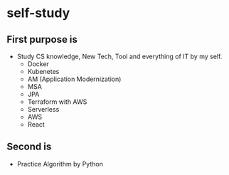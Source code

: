 # self-study
## First purpose is
- Study CS knowledge, New Tech, Tool and everything of IT by my self.
  - Docker
  - Kubenetes
  - AM (Application Modernization)
  - MSA
  - JPA
  - Terraform with AWS
  - Serverless
  - AWS
  - React

## Second is
  - Practice Algorithm by Python

